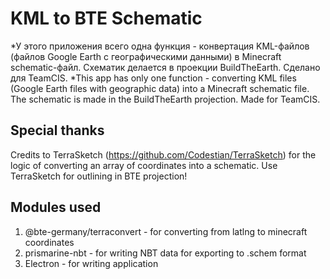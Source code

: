# KML to BTE Schematic
*У этого приложения всего одна функция - конвертация KML-файлов (файлов Google Earth с географическими данными) в Minecraft schematic-файл. Схематик делается в проекции BuildTheEarth. Сделано для TeamCIS.
*This app has only one function - converting KML files (Google Earth files with geographic data) into a Minecraft schematic file. The schematic is made in the BuildTheEarth projection. Made for TeamCIS.
## Special thanks
Credits to TerraSketch (https://github.com/Codestian/TerraSketch) for the logic of converting an array of coordinates into a schematic.
Use TerraSketch for outlining in BTE projection!
## Modules used
1. @bte-germany/terraconvert - for converting from latlng to minecraft coordinates
2. prismarine-nbt - for writing NBT data for exporting to .schem format
3. Electron - for writing application